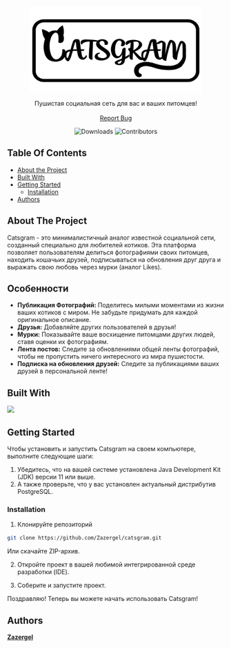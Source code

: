 <br/>
<p align="center">
  <a href="https://github.com/Zazergel/catsgram">
    <img src="https://raw.githubusercontent.com/Zazergel/catsgram/main/logo.png" alt="Logo" width="400" height="200">
  </a>
  <p align="center">
    Пушистая социальная сеть для вас и ваших питомцев!
    <br/>
    <br/>
    <a href="https://github.com/Zazergel/catsgram/issues">Report Bug</a>
  </p>
<div class="myWrapper" markdown="1" align="center">
  
  ![Downloads](https://img.shields.io/github/downloads/Zazergel/catsgram/total) ![Contributors](https://img.shields.io/github/contributors/Zazergel/catsgram?color=dark-green) 
</div>


## Table Of Contents

* [About the Project](#about-the-project)
* [Built With](#built-with)
* [Getting Started](#getting-started)
  * [Installation](#installation)
* [Authors](#authors)

## About The Project
Catsgram - это минималистичный аналог известной социальной сети, созданный специально для любителей котиков. Эта платформа позволяет пользователям делиться фотографиями своих питомцев, находить кошачьих друзей, подписываться на обновления друг друга и выражать свою любовь через мурки (аналог Likes).

## Особенности
- **Публикация Фотографий:** Поделитесь милыми моментами из жизни ваших котиков с миром. Не забудьте придумать для каждой оригинальное описание.
- **Друзья:** Добавляйте других пользователей в друзья!
- **Мурки:** Показывайте ваше восхищение питомцами других людей, ставя оценки их фотографиям.
- **Лента постов:** Следите за обновлениями общей ленты фотографий, чтобы не пропустить ничего интересного из мира пушистости.
- **Подписка на обновления друзей:** Следите за публикациями ваших друзей в персональной ленте!
## Built With

<p align="left">
    <img src="https://skillicons.dev/icons?i=java,maven,spring,postgres,hibernate" />
</p>

## Getting Started

Чтобы установить и запустить Catsgram на своем компьютере, выполните следующие шаги:

1. Убедитесь, что на вашей системе установлена Java Development Kit (JDK) версии 11 или выше. 
2. А также проверьте, что у вас установлен актуальный дистрибутив PostgreSQL.

### Installation

1. Клонируйте репозиторий

```sh
git clone https://github.com/Zazergel/catsgram.git
```
Или скачайте ZIP-архив.

2. Откройте проект в вашей любимой интегрированной среде разработки (IDE).

3. Соберите и запустите проект.

Поздравляю! Теперь вы можете начать использовать Catsgram!

## Authors

 **[Zazergel](https://github.com/Zazergel/)**
